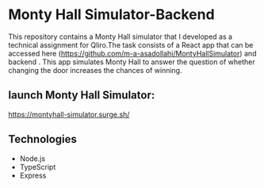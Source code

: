 # Monty Hall Simulator-Backend

This repository contains a Monty Hall simulator that I developed as a technical assignment for Qliro.The task consists of a React app that can be accessed here (https://github.com/m-a-asadollahi/MontyHallSimulator) and backend . This app simulates Monty Hall to answer the question of whether changing the door increases the chances of winning.

## launch Monty Hall Simulator:

https://montyhall-simulator.surge.sh/

## Technologies

- Node.js
- TypeScript
- Express
